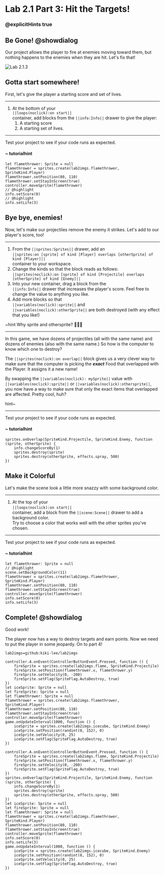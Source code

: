 # Lab 2.1 Part 3: Hit the Targets!
### @explicitHints true

## Be Gone! @showdialog

Our project allows the player to fire at enemies moving toward them,
but nothing happens to the enemies when they are hit. Let's fix that!

![Lab 2.1.3](https://arcade.makecode.com/api/_1YCaFF5C6iXf/thumb)

## Gotta start somewhere!

First, let's give the player a starting score and set of lives.

---

1.   At the bottom of your<br/>
``||loops(noclick):on start||``<br/>
container, add blocks
from the ``||info:Info||`` drawer to give the player:
     1.   A starting score
     1.   A starting set of lives.

---

Test your project to see if your code runs as expected.


#### ~ tutorialhint

```blocks
let flamethrower: Sprite = null
flamethrower = sprites.create(lab2imgs.flamethrower, SpriteKind.Player)
flamethrower.setPosition(80, 110)
flamethrower.setStayInScreen(true)
controller.moveSprite(flamethrower)
// @highlight
info.setScore(0)
// @highlight
info.setLife(3)
```

## Bye bye, enemies!

Now, let's make our projectiles remove the enemy it strikes.
Let's add to our player's score, too!

---

1.   From the ``||sprites:Sprites||`` drawer, add an <br/>
``||sprites:on [sprite] of kind [Player] overlaps [otherSprite] of kind [Player]||``<br/>
container to your workspace.
1.   Change the kinds so that the block reads as follows:<br/>
``||sprites(noclick):on [sprite] of kind [Projectile] overlaps [otherSprite] of kind [Enemy]||``
1.   Into your new container, drag a block from the<br/>
``||info:Info||`` drawer
that increases the player's score. Feel free to change the value to anything
you like.
1.   Add more blocks so that<br/>
``||variables(noclick):sprite||`` and<br/>
``||variables(noclick):otherSprite||`` are both destroyed (with any effect
that you like!)


~hint Why sprite and othersprite? 🤷🏻‍♀️ 

---

In this game, we have dozens of projectiles (all with the same name) and 
dozens of enemies (also with the same name.) So how is the computer to know which one to destroy? 

The ``||sprites(noclick):on overlap||`` block gives us a very clever way to make sure
that the computer is picking the _**exact**_ Food that overlapped with the Player. It assigns it a new name!

By swapping the ``||variables(noclick): mySprite||`` value with ``||variables(noclick):sprite||`` or ``||variables(noclick):othersprite||``, you now have a way to 
make sure that only the exact items that overlapped are affected.  Pretty cool, huh?


hint~

---

Test your project to see if your code runs as expected.


#### ~ tutorialhint

```blocks
sprites.onOverlap(SpriteKind.Projectile, SpriteKind.Enemy, function (sprite, otherSprite) {
    info.changeScoreBy(1)
    sprites.destroy(sprite)
    sprites.destroy(otherSprite, effects.spray, 500)
})
```



## Make it Colorful

Let's make the scene look a little more snazzy with some background color.

---

1.   At the top of your<br/>
``||loops(noclick):on start||``<br/>
container, add a block 
from the ``||scene:Scene||`` drawer to add a background color. <br/>
Try to choose a color that works well with the other sprites you've chosen. 

---

Test your project to see if your code runs as expected.


#### ~ tutorialhint

```blocks
let flamethrower: Sprite = null
// @highlight
scene.setBackgroundColor(11)
flamethrower = sprites.create(lab2imgs.flamethrower, SpriteKind.Player)
flamethrower.setPosition(80, 110)
flamethrower.setStayInScreen(true)
controller.moveSprite(flamethrower)
info.setScore(0)
info.setLife(3)
```



## Complete! @showdialog

Good work! 

The player now has a way to destroy targets and earn points.
Now we need to put the player in some jeopardy. On to part 4!




```package
lab2imgs=github:kiki-lee/lab2imgs
```


```template
controller.A.onEvent(ControllerButtonEvent.Pressed, function () {
    fireSprite = sprites.create(lab2imgs.flame, SpriteKind.Projectile)
    fireSprite.setPosition(flamethrower.x, flamethrower.y)
    fireSprite.setVelocity(0, -200)
    fireSprite.setFlag(SpriteFlag.AutoDestroy, true)
})
let iceSprite: Sprite = null
let fireSprite: Sprite = null
let flamethrower: Sprite = null
flamethrower = sprites.create(lab2imgs.flamethrower, SpriteKind.Player)
flamethrower.setPosition(80, 110)
flamethrower.setStayInScreen(true)
controller.moveSprite(flamethrower)
game.onUpdateInterval(1000, function () {
    iceSprite = sprites.create(lab2imgs.icecube, SpriteKind.Enemy)
    iceSprite.setPosition(randint(8, 152), 0)
    iceSprite.setVelocity(0, 25)
    iceSprite.setFlag(SpriteFlag.AutoDestroy, true)
})
```

```ghost
controller.A.onEvent(ControllerButtonEvent.Pressed, function () {
    fireSprite = sprites.create(lab2imgs.flame, SpriteKind.Projectile)
    fireSprite.setPosition(flamethrower.x, flamethrower.y)
    fireSprite.setVelocity(0, -200)
    fireSprite.setFlag(SpriteFlag.AutoDestroy, true)
})
sprites.onOverlap(SpriteKind.Projectile, SpriteKind.Enemy, function (sprite, otherSprite) {
    info.changeScoreBy(1)
    sprites.destroy(sprite)
    sprites.destroy(otherSprite, effects.spray, 500)
})
let iceSprite: Sprite = null
let fireSprite: Sprite = null
let flamethrower: Sprite = null
flamethrower = sprites.create(lab2imgs.flamethrower, SpriteKind.Player)
flamethrower.setPosition(80, 110)
flamethrower.setStayInScreen(true)
controller.moveSprite(flamethrower)
info.setScore(0)
info.setLife(3)
game.onUpdateInterval(1000, function () {
    iceSprite = sprites.create(lab2imgs.icecube, SpriteKind.Enemy)
    iceSprite.setPosition(randint(8, 152), 0)
    iceSprite.setVelocity(0, 25)
    iceSprite.setFlag(SpriteFlag.AutoDestroy, true)
})
```